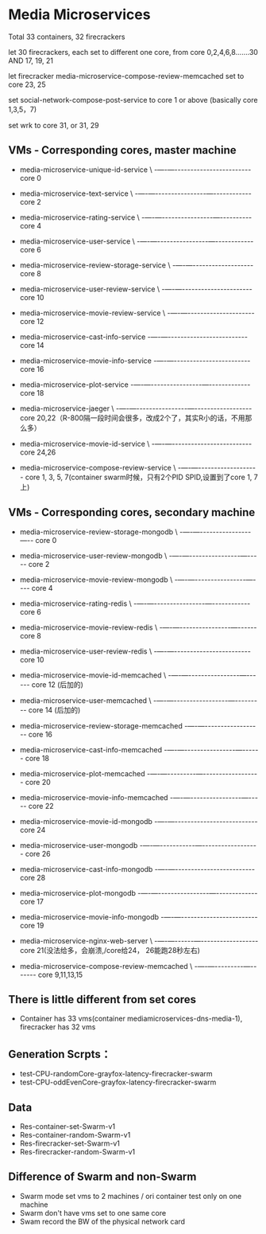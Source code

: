# Media Microservices
Total 33 containers, 32 firecrackers

let 30 firecrackers, each set to different one core, from core 0,2,4,6,8…….30 AND 17, 19, 21

let firecracker media-microservice-compose-review-memcached set to core 23, 25

set social-network-compose-post-service to core 1 or above (basically core 1,3,5，7)

set wrk to core 31, or 31, 29

## VMs - Corresponding cores, master machine
* media-microservice-unique-id-service \ -—-—------------------------ core 0
* media-microservice-text-service \ -—-—----------------—------------ core 2
* media-microservice-rating-service \ -—-—----------------—---------- core 4
* media-microservice-user-service \ -—-—----------------—------------ core 6
* media-microservice-review-storage-service \ -—-—------------------- core 8
* media-microservice-user-review-service \ -—-—---------------------- core 10
* media-microservice-movie-review-service \ -—-—--------------------- core 12

* media-microservice-cast-info-service  -—-—------------------------- core 14
* media-microservice-movie-info-service  -—-—------------------------ core 16
* media-microservice-plot-service  -—-—----------------—------------- core 18

* media-microservice-jaeger \ -—-—----------------—------------------ core 20,22（R-800隔一段时间会很多，改成2个了，其实R小的话，不用那么多）
* media-microservice-movie-id-service \ -—-—------------------------- core 24,26
* media-microservice-compose-review-service \ -—-—------------------- core 1, 3, 5, 7(container swarm时候，只有2个PID SPID,设置到了core 1, 7上)

## VMs - Corresponding cores, secondary machine

* media-microservice-review-storage-mongodb \ -—-—----------------—-- core 0
* media-microservice-user-review-mongodb \ -—-—----------------—----- core 2
* media-microservice-movie-review-mongodb \ -—-—----------------—---- core 4
* media-microservice-rating-redis \ -—-—----------------—------------ core 6
* media-microservice-movie-review-redis \ -—-—----------------—------ core 8
* media-microservice-user-review-redis \ -—-—------------------------ core 10
* media-microservice-movie-id-memcached \ -—-—----------------—------ core 12 (后加的)
* media-microservice-user-memcached \ -—-—-----------------—--------- core 14 (后加的)
* media-microservice-review-storage-memcached  -—-—------------------ core 16
* media-microservice-cast-info-memcached  -—-—----------------—------ core 18
* media-microservice-plot-memcached  -—-—---------—------------------ core 20
* media-microservice-movie-info-memcached  -—-—----------------—----- core 22
* media-microservice-movie-id-mongodb  -—-—-------------------------- core 24
* media-microservice-user-mongodb  -—-—-----------—------------------ core 26
* media-microservice-cast-info-mongodb  -—-—------------------------- core 28

* media-microservice-plot-mongodb  -—-—----------------—------------- core 17
* media-microservice-movie-info-mongodb  -—-—------------------------ core 19
* media-microservice-nginx-web-server \ -—-—------—------------------ core 21(没法给多，会崩溃,/core给24， 26能跑28秒左右)
* media-microservice-compose-review-memcached \ -—-—---------—------- core 9,11,13,15


## There is little different from set cores
- Container has 33 vms(container mediamicroservices-dns-media-1), firecracker has 32 vms

## Generation Scrpts：
* test-CPU-randomCore-grayfox-latency-firecracker-swarm
* test-CPU-oddEvenCore-grayfox-latency-firecracker-swarm

## Data
* Res-container-set-Swarm-v1
* Res-container-random-Swarm-v1
* Res-firecracker-set-Swarm-v1
* Res-firecracker-random-Swarm-v1

## Difference of Swarm and non-Swarm
* Swarm mode set vms to 2 machines / ori container test only on one machine
* Swarm don't have vms set to one same core 
* Swam record the BW of the physical network card 
